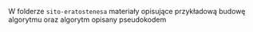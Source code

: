 W folderze `sito-eratostenesa` materiały opisujące przykładową budowę algorytmu oraz algorytm opisany pseudokodem